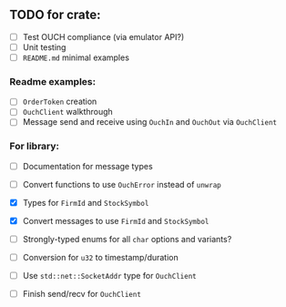 
## TODO for crate:
- [ ] Test OUCH compliance (via emulator API?)
- [ ] Unit testing
- [ ] `README.md` minimal examples

### Readme examples:
- [ ] `OrderToken` creation
- [ ] `OuchClient` walkthrough
- [ ] Message send and receive using `OuchIn` and `OuchOut` via `OuchClient`

### For library:
- [ ] Documentation for message types
- [ ] Convert functions to use `OuchError` instead of `unwrap` 
- [x] Types for `FirmId` and `StockSymbol` 
- [x] Convert messages to use `FirmId` and `StockSymbol`
- [ ] Strongly-typed enums for all `char` options and variants?
- [ ] Conversion for `u32` to timestamp/duration
- [ ] Use `std::net::SocketAddr` type for `OuchClient`
- [ ] Finish send/recv for `OuchClient`


